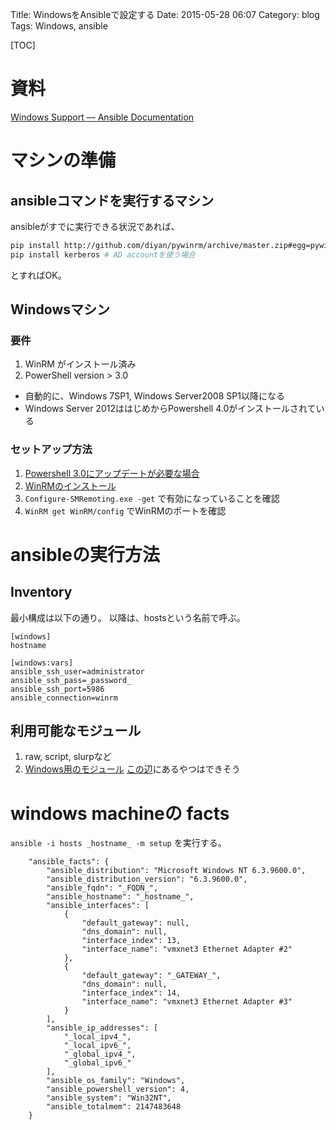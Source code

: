 Title: WindowsをAnsibleで設定する
Date: 2015-05-28 06:07
Category: blog
Tags: Windows, ansible

[TOC]

# 資料
[Windows Support — Ansible Documentation](http://docs.ansible.com/intro_windows.html)

# マシンの準備
## ansibleコマンドを実行するマシン

ansibleがすでに実行できる状況であれば、
```sh
pip install http://github.com/diyan/pywinrm/archive/master.zip#egg=pywinrm
pip install kerberos # AD accountを使う場合
```
とすればOK。

## Windowsマシン
### 要件
1. WinRM がインストール済み
2. PowerShell version > 3.0
  - 自動的に、Windows 7SP1, Windows Server2008 SP1以降になる
  - Windows Server 2012ははじめからPowershell 4.0がインストールされている

### セットアップ方法
1. [Powershell 3.0にアップデートが必要な場合](https://github.com/cchurch/ansible/blob/devel/examples/scripts/upgrade_to_ps3.ps1)
2. [WinRMのインストール](https://github.com/ansible/ansible/blob/devel/examples/scripts/ConfigureRemotingForAnsible.ps1)
3. `Configure-SMRemoting.exe -get` で有効になっていることを確認
4. `WinRM get WinRM/config` でWinRMのポートを確認

# ansibleの実行方法
## Inventory
最小構成は以下の通り。 以降は、hostsという名前で呼ぶ。
```
[windows]
hostname

[windows:vars]
ansible_ssh_user=administrator
ansible_ssh_pass=_password_
ansible_ssh_port=5986
ansible_connection=winrm
```

## 利用可能なモジュール
1. raw, script, slurpなど
2. [Windows用のモジュール](http://docs.ansible.com/list_of_windows_modules.html)
  [この辺](https://github.com/ansible/ansible-modules-core/tree/devel/windows)にあるやつはできそう

# windows machineの facts
`ansible -i hosts _hostname_ -m setup` を実行する。

```
    "ansible_facts": {
        "ansible_distribution": "Microsoft Windows NT 6.3.9600.0",
        "ansible_distribution_version": "6.3.9600.0",
        "ansible_fqdn": "_FQDN_",
        "ansible_hostname": "_hostname_",
        "ansible_interfaces": [
            {
                "default_gateway": null,
                "dns_domain": null,
                "interface_index": 13,
                "interface_name": "vmxnet3 Ethernet Adapter #2"
            },
            {
                "default_gateway": "_GATEWAY_",
                "dns_domain": null,
                "interface_index": 14,
                "interface_name": "vmxnet3 Ethernet Adapter #3"
            }
        ],
        "ansible_ip_addresses": [
            "_local_ipv4_",
            "_local_ipv6_",
            "_global_ipv4_",
            "_global_ipv6_"
        ],
        "ansible_os_family": "Windows",
        "ansible_powershell_version": 4,
        "ansible_system": "Win32NT",
        "ansible_totalmem": 2147483648
    }
```

